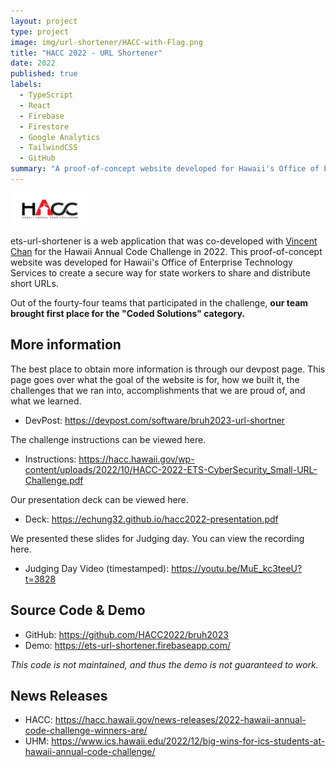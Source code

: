 ```yaml
---
layout: project
type: project
image: img/url-shortener/HACC-with-Flag.png
title: "HACC 2022 - URL Shortener"
date: 2022
published: true
labels:
  - TypeScript
  - React
  - Firebase
  - Firestore
  - Google Analytics
  - TailwindCSS
  - GitHub
summary: "A proof-of-concept website developed for Hawaii's Office of Enterprise Technology Services to create a secure way for state workers to share and distribute short URLs."
---
```


<img class="img-fluid" width="25%" class="rounded float-start py-4" src="../img/url-shortener/HACC-with-Flag.png">

ets-url-shortener is a web application that was co-developed with [Vincent Chan](https://eve-liya.github.io/) for the Hawaii Annual Code Challenge in 2022. This proof-of-concept website was developed for Hawaii's Office of Enterprise Technology Services to create a secure way for state workers to share and distribute short URLs.

Out of the fourty-four teams that participated in the challenge, **our team brought first place for the "Coded Solutions" category.**

## More information

The best place to obtain more information is through our devpost page. This page goes over what the goal of the website is for, how we built it, the challenges that we ran into, accomplishments that we are proud of, and what we learned. 

- DevPost: <a href="https://devpost.com/software/bruh2023-url-shortner">https://devpost.com/software/bruh2023-url-shortner</a>

The challenge instructions can be viewed here.

- Instructions: <a href="https://hacc.hawaii.gov/wp-content/uploads/2022/10/HACC-2022-ETS-CyberSecurity_Small-URL-Challenge.pdf">https://hacc.hawaii.gov/wp-content/uploads/2022/10/HACC-2022-ETS-CyberSecurity_Small-URL-Challenge.pdf</a>

Our presentation deck can be viewed here.

- Deck: <a href="https://echung32.github.io/hacc2022-presentation.pdf">https://echung32.github.io/hacc2022-presentation.pdf</a>

We presented these slides for Judging day. You can view the recording here.

- Judging Day Video (timestamped): <a href="https://youtu.be/MuE_kc3teeU?t=3828">https://youtu.be/MuE_kc3teeU?t=3828</a>

## Source Code & Demo
- GitHub: <a href="https://github.com/HACC2022/bruh2023">https://github.com/HACC2022/bruh2023</a>
- Demo: <a href="https://ets-url-shortener.firebaseapp.com/">https://ets-url-shortener.firebaseapp.com/</a>

*This code is not maintained, and thus the demo is not guaranteed to work.*

## News Releases

- HACC: <a href="https://hacc.hawaii.gov/news-releases/2022-hawaii-annual-code-challenge-winners-are/">https://hacc.hawaii.gov/news-releases/2022-hawaii-annual-code-challenge-winners-are/</a>
- UHM: <a href="https://www.ics.hawaii.edu/2022/12/big-wins-for-ics-students-at-hawaii-annual-code-challenge/">https://www.ics.hawaii.edu/2022/12/big-wins-for-ics-students-at-hawaii-annual-code-challenge/</a>
